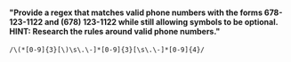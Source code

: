 #### "Provide a regex that matches valid phone numbers with the forms 678-123-1122 and (678) 123-1122 while still allowing symbols to be optional. HINT: Research the rules around valid phone numbers."

`/\(*[0-9]{3}[\)\s\.\-]*[0-9]{3}[\s\.\-]*[0-9]{4}/`
